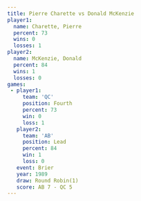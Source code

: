 ```yaml
---
title: Pierre Charette vs Donald McKenzie
player1:                
  name: Charette, Pierre
  percent: 73           
  wins: 0               
  losses: 1             
player2:                
  name: McKenzie, Donald
  percent: 84           
  wins: 1               
  losses: 0             
games:
 - player1:          
     team: 'QC'      
     position: Fourth
     percent: 73     
     win: 0          
     loss: 1         
   player2:        
     team: 'AB'    
     position: Lead
     percent: 84   
     win: 1        
     loss: 0       
   event: Brier        
   year: 1989          
   draw: Round Robin(1)
   score: AB 7 - QC 5  
---
```

